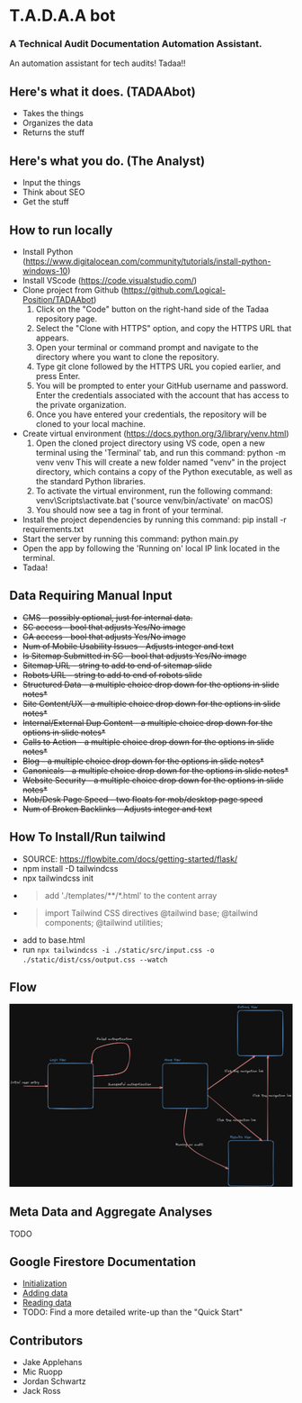 # T.A.D.A.A bot

 ### A Technical Audit Documentation Automation Assistant.
 
An automation assistant for tech audits! Tadaa!!

## Here's what it does. (TADAAbot)
* Takes the things
* Organizes the data
* Returns the stuff

## Here's what you do. (The Analyst)
* Input the things
* Think about SEO
* Get the stuff

## How to run locally

* Install Python (https://www.digitalocean.com/community/tutorials/install-python-windows-10)
* Install VScode (https://code.visualstudio.com/)
* Clone project from Github (https://github.com/Logical-Position/TADAAbot)
    1. Click on the "Code" button on the right-hand side of the Tadaa repository page.
    2. Select the "Clone with HTTPS" option, and copy the HTTPS URL that appears.
    3. Open your terminal or command prompt and navigate to the directory where you want to clone the repository.
    4. Type git clone followed by the HTTPS URL you copied earlier, and press Enter.
    5. You will be prompted to enter your GitHub username and password. Enter the credentials associated with the account that has access to the private organization.
    6. Once you have entered your credentials, the repository will be cloned to your local machine.
* Create virtual environment (https://docs.python.org/3/library/venv.html)
    1. Open the cloned project directory using VS code, open a new terminal using the 'Terminal' tab, and run this command: python -m venv venv
        This will create a new folder named "venv" in the project directory, which contains a copy of the Python executable, as well as the standard Python libraries.
    2. To activate the virtual environment, run the following command: venv\Scripts\activate.bat ('source venv/bin/activate' on macOS)
    3. You should now see a <venv> tag in front of your terminal.
* Install the project dependencies by running this command: pip install -r requirements.txt
* Start the server by running this command: python main.py
* Open the app by following the 'Running on' local IP link located in the terminal.
* Tadaa!


## Data Requiring Manual Input
* ~~CMS - possibly optional, just for internal data.~~
* ~~SC access - bool that adjusts Yes/No image~~
* ~~GA access - bool that adjusts Yes/No image~~
* ~~Num of Mobile Usability Issues - Adjusts integer and text~~
* ~~Is Sitemap Submitted in SC - bool that adjusts Yes/No image~~
* ~~Sitemap URL - string to add to end of sitemap slide~~
* ~~Robots URL - string to add to end of robots slide~~
* ~~Structured Data - a multiple choice drop down for the options in slide notes*~~
* ~~Site Content/UX - a multiple choice drop down for the options in slide notes*~~
* ~~Internal/External Dup Content - a multiple choice drop down for the options in slide notes*~~
* ~~Calls to Action - a multiple choice drop down for the options in slide notes*~~
* ~~Blog - a multiple choice drop down for the options in slide notes*~~
* ~~Canonicals - a multiple choice drop down for the options in slide notes*~~
* ~~Website Security - a multiple choice drop down for the options in slide notes*~~
* ~~Mob/Desk Page Speed - two floats for mob/desktop page speed~~
* ~~Num of Broken Backlinks - Adjusts integer and text~~

## How To Install/Run tailwind
* SOURCE: https://flowbite.com/docs/getting-started/flask/
* npm install -D tailwindcss
* npx tailwindcss init
* > add './templates/**/*.html' to the content array
* > import Tailwind CSS directives @tailwind base; @tailwind components; @tailwind utilities;
* add <link rel="stylesheet" href="{{ url_for('static',filename='dist/css/output.css') }}"> to base.html
* run `npx tailwindcss -i ./static/src/input.css -o ./static/dist/css/output.css --watch`

## Flow

![TADAA Flow Diagram](https://github.com/Logical-Position/TADAAbot/blob/dev/tadaa-state-diagram.png)

## Meta Data and Aggregate Analyses
TODO

## Google Firestore Documentation

* [Initialization](https://firebase.google.com/docs/firestore/quickstart#python)
* [Adding data](https://firebase.google.com/docs/firestore/quickstart#add_data)
* [Reading data](https://firebase.google.com/docs/firestore/quickstart#read_data)
* TODO: Find a more detailed write-up than the "Quick Start"

## Contributors
* Jake Applehans
* Mic Ruopp
* Jordan Schwartz
* Jack Ross
